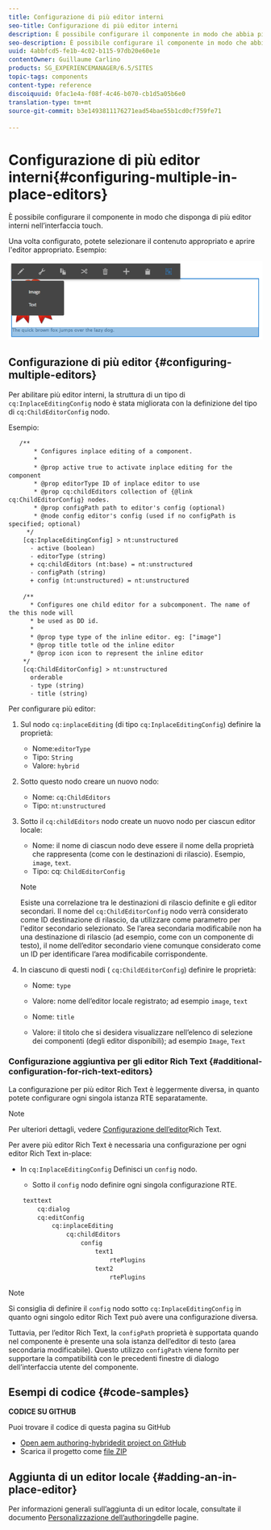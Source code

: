 ```yaml
---
title: Configurazione di più editor interni
seo-title: Configurazione di più editor interni
description: È possibile configurare il componente in modo che abbia più editor locali
seo-description: È possibile configurare il componente in modo che abbia più editor locali
uuid: 4abbfcd5-fe1b-4c02-b115-97db20e60e1e
contentOwner: Guillaume Carlino
products: SG_EXPERIENCEMANAGER/6.5/SITES
topic-tags: components
content-type: reference
discoiquuid: 0fac1e4a-f08f-4c46-b070-cb1d5a05b6e0
translation-type: tm+mt
source-git-commit: b3e1493811176271ead54bae55b1cd0cf759fe71

---
```



# Configurazione di più editor interni{#configuring-multiple-in-place-editors}

È possibile configurare il componente in modo che disponga di più editor interni nell’interfaccia touch.

Una volta configurato, potete selezionare il contenuto appropriato e aprire l&#39;editor appropriato. Esempio:

![chlimage_1-8](assets/chlimage_1-8a.png)

## Configurazione di più editor {#configuring-multiple-editors}

Per abilitare più editor interni, la struttura di un tipo di `cq:InplaceEditingConfig` nodo è stata migliorata con la definizione del tipo di `cq:ChildEditorConfig` nodo.

Esempio:

```
   /**
       * Configures inplace editing of a component.
       *
       * @prop active true to activate inplace editing for the component
       * @prop editorType ID of inplace editor to use
       * @prop cq:childEditors collection of {@link cq:ChildEditorConfig} nodes.
       * @prop configPath path to editor's config (optional)
       * @node config editor's config (used if no configPath is specified; optional)
     */
    [cq:InplaceEditingConfig] > nt:unstructured
      - active (boolean)
      - editorType (string)
      + cq:childEditors (nt:base) = nt:unstructured
      - configPath (string)
      + config (nt:unstructured) = nt:unstructured

    /**
      * Configures one child editor for a subcomponent. The name of the this node will
      * be used as DD id.
      *
      * @prop type type of the inline editor. eg: ["image"]
      * @prop title totle od the inline editor
      * @prop icon icon to represent the inline editor
    */
    [cq:ChildEditorConfig] > nt:unstructured
      orderable
      - type (string)
      - title (string)
```

Per configurare più editor:

1. Sul nodo `cq:inplaceEditing` (di tipo `cq:InplaceEditingConfig`) definire la proprietà:

   * Nome:`editorType`
   * Tipo: `String`
   * Valore: `hybrid`

1. Sotto questo nodo creare un nuovo nodo:

   * Nome: `cq:ChildEditors`
   * Tipo: `nt:unstructured`

1. Sotto il `cq:childEditors` nodo create un nuovo nodo per ciascun editor locale:

   * Nome: il nome di ciascun nodo deve essere il nome della proprietà che rappresenta (come con le destinazioni di rilascio). Esempio, `image`, `text`.
   * Tipo: cq: `ChildEditorConfig`
   >[!NOTE]
   >
   >Esiste una correlazione tra le destinazioni di rilascio definite e gli editor secondari. Il nome del `cq:ChildEditorConfig` nodo verrà considerato come ID destinazione di rilascio, da utilizzare come parametro per l&#39;editor secondario selezionato. Se l’area secondaria modificabile non ha una destinazione di rilascio (ad esempio, come con un componente di testo), il nome dell’editor secondario viene comunque considerato come un ID per identificare l’area modificabile corrispondente.

1. In ciascuno di questi nodi ( `cq:ChildEditorConfig`) definire le proprietà:

   * Nome: `type`
   * Valore: nome dell’editor locale registrato; ad esempio `image`, `text`

   * Nome: `title`
   * Valore: il titolo che si desidera visualizzare nell’elenco di selezione dei componenti (degli editor disponibili); ad esempio `Image`, `Text`

### Configurazione aggiuntiva per gli editor Rich Text {#additional-configuration-for-rich-text-editors}

La configurazione per più editor Rich Text è leggermente diversa, in quanto potete configurare ogni singola istanza RTE separatamente.

>[!NOTE]
>
>Per ulteriori dettagli, vedere [Configurazione dell’editor](/help/sites-administering/rich-text-editor.md)Rich Text.

Per avere più editor Rich Text è necessaria una configurazione per ogni editor Rich Text in-place:

* In `cq:InplaceEditingConfig` Definisci un `config` nodo.

   * Sotto il `config` nodo definire ogni singola configurazione RTE.

```xml
    texttext
        cq:dialog
        cq:editConfig
            cq:inplaceEditing
                cq:childEditors
                    config
                        text1
                            rtePlugins
                        text2
                            rtePlugins
```

>[!NOTE]
>
>Si consiglia di definire il `config` nodo sotto `cq:InplaceEditingConfig` in quanto ogni singolo editor Rich Text può avere una configurazione diversa.
>
>Tuttavia, per l’editor Rich Text, la `configPath` proprietà è supportata quando nel componente è presente una sola istanza dell’editor di testo (area secondaria modificabile). Questo utilizzo `configPath` viene fornito per supportare la compatibilità con le precedenti finestre di dialogo dell’interfaccia utente del componente.

## Esempi di codice {#code-samples}

**CODICE SU GITHUB**

Puoi trovare il codice di questa pagina su GitHub

* [Open aem authoring-hybridedit project on GitHub](https://github.com/Adobe-Marketing-Cloud/aem-authoring-hybrideditors)
* Scarica il progetto come [file ZIP](https://github.com/Adobe-Marketing-Cloud/aem-authoring-hybrideditors/archive/master.zip)

## Aggiunta di un editor locale {#adding-an-in-place-editor}

Per informazioni generali sull’aggiunta di un editor locale, consultate il documento [Personalizzazione dell’authoring](/help/sites-developing/customizing-page-authoring-touch.md#add-new-in-place-editor)delle pagine.
